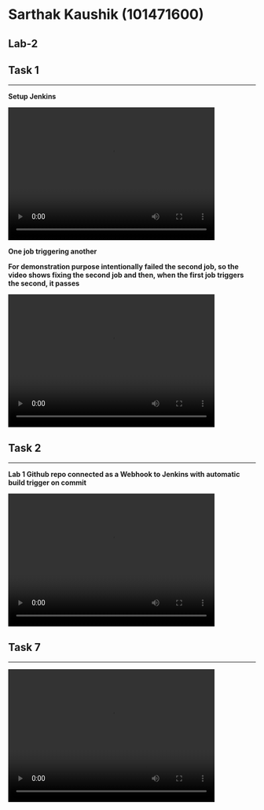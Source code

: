 Sarthak Kaushik (101471600)
============================


Lab-2
------

Task 1 
--------
***************


**Setup Jenkins**

<video width="420" height="270" controls>
  <source src="https://github.com/saki-osive/4033-DevOpsAndBlockchainAdministration/lab-2/videos/Task1-Part1.mp4" type="video/mp4">
</video>


**One job triggering another**

**For demonstration purpose intentionally failed the second job, so the video shows fixing the second job and
then, when the first job triggers the second, it passes**

<video width="420" height="270" controls>
  <source src="https://github.com/saki-osive/4033-DevOpsAndBlockchainAdministration/lab-2/videos/Task1-Part2.mp4" type="video/mp4">
</video>


Task 2
--------
***************

**Lab 1 Github repo connected as a Webhook to Jenkins with automatic build trigger on commit**

<video width="420" height="270" controls>
  <source src="https://github.com/saki-osive/4033-DevOpsAndBlockchainAdministration/lab-2/videos/Task2.mp4" type="video/mp4">
</video>


Task 7
--------
***************

<video width="420" height="270" controls>
  <source src="https://github.com/saki-osive/4033-DevOpsAndBlockchainAdministration/lab-2/videos/Task7.mp4" type="video/mp4">
</video>